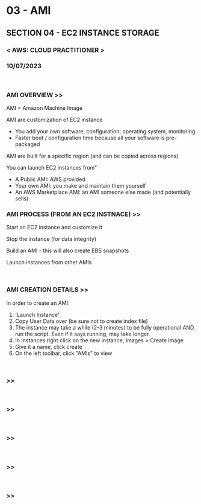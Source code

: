 # 03 - AMI

## SECTION 04 - EC2 INSTANCE STORAGE<br>

### < AWS: CLOUD PRACTITIONER > <br>

### 10/07/2023 <br>

<br>

### AMI OVERVIEW >>

AMI = Amazon Machine Image

AMI are customization of EC2 instance

- You add your own software, configuration, operating system, monitoring
- Faster boot / configuration time because all your software is pre-packaged

AMI are built for a specific region (and can be copied across regions)

You can launch EC2 instances from"

- A Public AMI: AWS provided
- Your own AMI: you make and maintain them yourself
- An AWS Marketplace AMI: an AMI someone else made (and potentially sells)
  <br>

### AMI PROCESS (FROM AN EC2 INSTNACE) >>

Start an EC2 instance and customize it

Stop the instance (for data integrity)

Build an AMI - this will also create EBS snapshots

Launch instances from other AMIs

<br>

### AMI CREATION DETAILS >>

In order to create an AMI:

1. 'Launch Instance'
2. Copy User Data over (be sure not to create index file)
3. The instance may take a while (2-3 minutes) to be fully operational AND run the script. Even if it says running, may take longer.
4. In Instances right click on the new instance, Images > Create Image
5. Give it a name, click create
6. On the left toolbar, click "AMIs" to view

<br>

### >>

<br>

### >>

<br>

### >>

<br>

### >>

<br>

### >>

<br>
